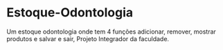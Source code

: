 # Estoque-Odontologia
Um estoque odontologia onde tem 4 funções adicionar, remover, mostrar produtos e salvar e sair, Projeto Integrador da faculdade.

